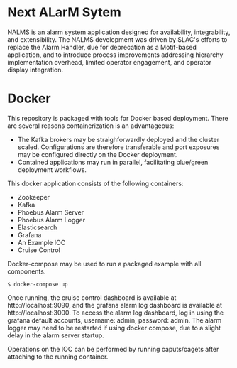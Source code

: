 # Next ALarM Sytem

NALMS is an alarm system application designed for availability, integrability, and extensibility. The NALMS development was driven by SLAC's efforts to replace the Alarm Handler, due for deprecation as a Motif-based application, and to introduce process improvements addressing hierarchy implementation overhead, limited operator engagement, and operator display integration.

# Docker

This repository is packaged with tools for Docker based deployment. There are several reasons containerization is an advantageous:  

* The Kafka brokers may be straighforwardly deployed and the cluster scaled. Configurations are therefore transferable and port exposures may be configured directly on the Docker deployment.
* Contained applications may run in parallel, facilitating blue/green deployment workflows. 

This docker application consists of the following containers:

* Zookeeper
* Kafka
* Phoebus Alarm Server
* Phoebus Alarm Logger
* Elasticsearch
* Grafana
* An Example IOC
* Cruise Control

Docker-compose may be used to run a packaged example with all components.
```
$ docker-compose up
```

Once running, the cruise control dashboard is available at http://localhost:9090, and the grafana alarm log dashboard is available at http://localhost:3000. To access the alarm log dashboard, log in using the grafana default accounts, username: admin, password: admin. The alarm logger may need to be restarted if using docker compose, due to a slight delay in the alarm server startup. 

Operations on the IOC can be performed by running caputs/cagets after attaching to the running container. 

